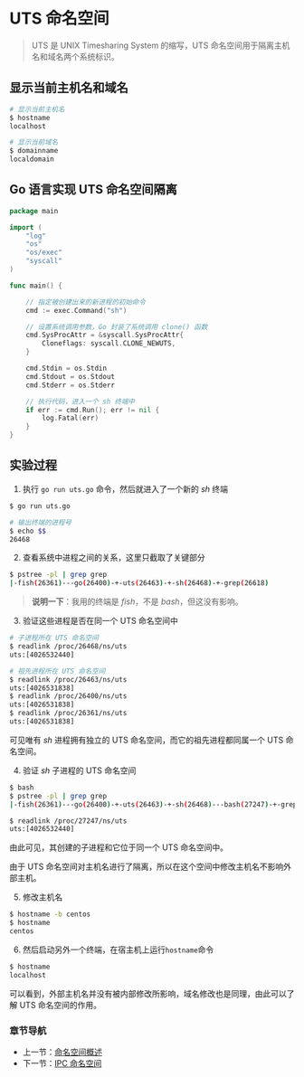 # UTS 命名空间

> UTS 是 UNIX Timesharing System 的缩写，UTS 命名空间用于隔离主机名和域名两个系统标识。

## 显示当前主机名和域名

```bash
# 显示当前主机名
$ hostname
localhost

# 显示当前域名
$ domainname
localdomain
```

## Go 语言实现 UTS 命名空间隔离

```go
package main

import (
	"log"
	"os"
	"os/exec"
	"syscall"
)

func main() {

	// 指定被创建出来的新进程的初始命令
	cmd := exec.Command("sh")

	// 设置系统调用参数，Go 封装了系统调用 clone() 函数
	cmd.SysProcAttr = &syscall.SysProcAttr{
		Cloneflags: syscall.CLONE_NEWUTS,
	}

	cmd.Stdin = os.Stdin
	cmd.Stdout = os.Stdout
	cmd.Stderr = os.Stderr

	// 执行代码，进入一个 sh 终端中
	if err := cmd.Run(); err != nil {
		log.Fatal(err)
	}
}
```

## 实验过程

1. 执行 `go run uts.go` 命令，然后就进入了一个新的 *sh* 终端

```sh
$ go run uts.go

# 输出终端的进程号
$ echo $$
26468
```

2. 查看系统中进程之间的关系，这里只截取了关键部分

```sh
$ pstree -pl | grep grep
|-fish(26361)---go(26400)-+-uts(26463)-+-sh(26468)-+-grep(26618)
```

> **说明一下**：我用的终端是 *fish*，不是 *bash*，但这没有影响。

3. 验证这些进程是否在同一个 UTS 命名空间中

```sh
# 子进程所在 UTS 命名空间
$ readlink /proc/26468/ns/uts 
uts:[4026532440]

# 祖先进程所在 UTS 命名空间
$ readlink /proc/26463/ns/uts
uts:[4026531838]
$ readlink /proc/26400/ns/uts
uts:[4026531838]
$ readlink /proc/26361/ns/uts
uts:[4026531838]
```

可见唯有 *sh* 进程拥有独立的 UTS 命名空间，而它的祖先进程都同属一个 UTS 命名空间。

4. 验证 *sh* 子进程的 UTS 命名空间

```sh
$ bash
$ pstree -pl | grep grep
|-fish(26361)---go(26400)-+-uts(26463)-+-sh(26468)---bash(27247)-+-grep(27258)

$ readlink /proc/27247/ns/uts
uts:[4026532440]
```

由此可见，其创建的子进程和它位于同一个 UTS 命名空间中。

由于 UTS 命名空间对主机名进行了隔离，所以在这个空间中修改主机名不影响外部主机。

5. 修改主机名

```bash
$ hostname -b centos
$ hostname
centos
```

6. 然后启动另外一个终端，在宿主机上运行`hostname`命令

```bash
$ hostname
localhost
```

可以看到，外部主机名并没有被内部修改所影响，域名修改也是同理，由此可以了解 UTS 命名空间的作用。

### 章节导航

- 上一节：[命名空间概述](命名空间概述.md)
- 下一节：[IPC 命名空间](IPC%20命名空间.md)